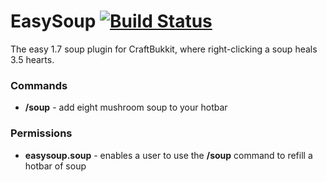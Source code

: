 # EasySoup [![Build Status](https://travis-ci.org/aerouk/EasySoup.png)](https://travis-ci.org/aerouk/EasySoup "Build Page")

The easy 1.7 soup plugin for CraftBukkit, where right-clicking a soup heals 3.5 hearts.

### Commands
- **/soup** - add eight mushroom soup to your hotbar

### Permissions
- **easysoup.soup** - enables a user to use the **/soup** command to refill a hotbar of soup
